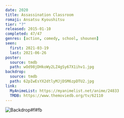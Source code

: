 ```yaml
---
date: 2020
title: Assassination Classroom
romaji: Ansatsu Kyoushitsu
tier: "?"
released: 2015-01-10
completed: 47/47
genres: [action, comedy, school, shounen]
seen:
  first: 2021-03-19
  last: 2021-06-26
poster:
  source: tmdb
  path: wOd98jDHkoWy2LZ4gSy67X1ihv1.jpg
backdrop:
  source: tmdb
  path: 62pIwEsYX2dtlyMJjDSM6zpDTU2.jpg
link:
  MyAnimeList: https://myanimelist.net/anime/24833
  TMDB: https://www.themoviedb.org/tv/62110
---
```


![Backdrop#f#fb](https://www.themoviedb.org/t/p/original/zkc2FkVymJDNXisS1mgpr8Ip2J.jpg "Source: TMDB")
